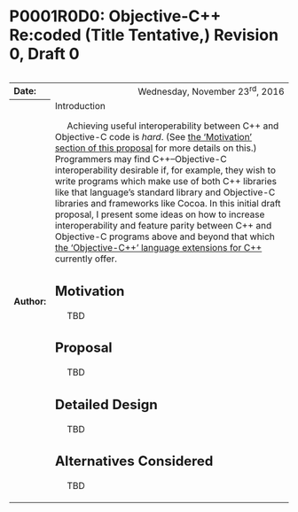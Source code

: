 # P0001R0D0:  Objective-C++ Re:coded (Title Tentative,) Revision 0, Draft 0

<table style="float:left">
  <tr>
    <th style="text-align:left">Date:  </th>
    <td style="text-align:right">Wednesday, November 23<sup>rd</sup>, 2016</td>
  </tr>
  <tr>
    <th style="text-align:left">Author:  </th>
    <td style="text-align:right”><a href=“https://github.com/RandomDSdevel”>Bryce Glover</a></td>
  </tr>
</table>

## Introduction

&nbsp;&nbsp;&nbsp;&nbsp;&nbsp;Achieving useful interoperability between C++ and Objective-C code is _hard_.  (See [the ‘Motivation’ section of this proposal](https://github.com/RandomDSdevel/RandomDSdevel-Evolution/blob/objcpprc/Proposals/P0001R0D0.md#motivation) for more details on this.)  Programmers may find C++–Objective-C interoperability desirable if, for example, they wish to write programs which make use of both C++ libraries like that language’s standard library and Objective-C libraries and frameworks like Cocoa.  In this initial draft proposal, I present some ideas on how to increase interoperability and feature parity between C++ and Objective-C programs above and beyond that which [the ‘Objective-C++’ language extensions for C++](https://en.wikipedia.org/wiki/Objective-C#Objective-C.2B.2B) currently offer.  

## Motivation

&nbsp;&nbsp;&nbsp;&nbsp;&nbsp;TBD

## Proposal

&nbsp;&nbsp;&nbsp;&nbsp;&nbsp;TBD

## Detailed Design

&nbsp;&nbsp;&nbsp;&nbsp;&nbsp;TBD

## Alternatives Considered

&nbsp;&nbsp;&nbsp;&nbsp;&nbsp;TBD